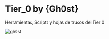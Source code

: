 # Tier_0  by {Gh0st}
Herramientas, Scripts y hojas de trucos del Tier 0 




![gh0st](https://github.com/RodrigoFranco1/Tier_0/assets/115948997/9f4692aa-97b3-48e8-b741-5d94ad3c29e2)
